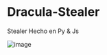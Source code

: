 # Dracula-Stealer
Stealer Hecho en Py & Js

![image](https://github.com/user-attachments/assets/1f9b4f7d-d323-4cae-a30b-d3bed9efea5b)
